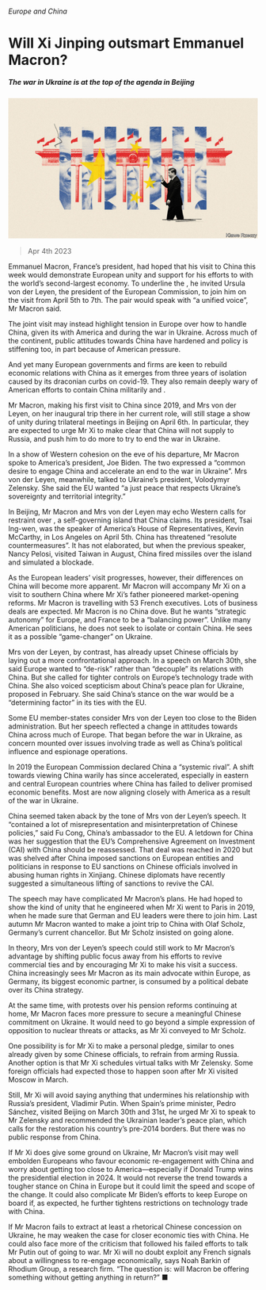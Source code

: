 ###### Europe and China

# Will Xi Jinping outsmart Emmanuel Macron? 

##### The war in Ukraine is at the top of the agenda in Beijing 

![image](images/20230408_CND001.jpg) 

> Apr 4th 2023 

Emmanuel Macron, France’s president, had hoped that his visit to China this week would demonstrate European unity and support for his efforts to  with the world’s second-largest economy. To underline the , he invited Ursula von der Leyen, the president of the European Commission, to join him on the visit from April 5th to 7th. The pair would speak with “a unified voice”, Mr Macron said.

The joint visit may instead highlight tension in Europe over how to handle China, given its  with America and  during the war in Ukraine. Across much of the continent, public attitudes towards China have hardened and policy is stiffening too, in part because of American pressure. 

And yet many European governments and firms are keen to rebuild economic relations with China as it emerges from three years of isolation caused by its draconian curbs on covid-19. They also remain deeply wary of American efforts to contain China militarily and . 

Mr Macron, making his first visit to China since 2019, and Mrs von der Leyen, on her inaugural trip there in her current role, will still stage a show of unity during trilateral meetings in Beijing on April 6th. In particular, they are expected to urge Mr Xi to make clear that China will not supply  to Russia, and push him to do more to try to end the war in Ukraine.

In a show of Western cohesion on the eve of his departure, Mr Macron spoke to America’s president, Joe Biden. The two expressed a “common desire to engage China and accelerate an end to the war in Ukraine”. Mrs von der Leyen, meanwhile, talked to Ukraine’s president, Volodymyr Zelensky. She said the EU wanted “a just peace that respects Ukraine’s sovereignty and territorial integrity.”

In Beijing, Mr Macron and Mrs von der Leyen may echo Western calls for restraint over , a self-governing island that China claims. Its president, Tsai Ing-wen, was  the speaker of America’s House of Representatives, Kevin McCarthy, in Los Angeles on April 5th. China has threatened “resolute countermeasures”. It has not elaborated, but when the previous speaker, Nancy Pelosi, visited Taiwan in August, China fired missiles over the island and simulated a blockade.

As the European leaders’ visit progresses, however, their differences on China will become more apparent. Mr Macron will accompany Mr Xi on a visit to southern China where Mr Xi’s father pioneered market-opening reforms. Mr Macron is travelling with 53 French executives. Lots of business deals are expected. Mr Macron is no China dove. But he wants “strategic autonomy” for Europe, and France to be a “balancing power”. Unlike many American politicians, he does not seek to isolate or contain China. He sees it as a possible “game-changer” on Ukraine.

Mrs von der Leyen, by contrast, has already upset Chinese officials by laying out a more confrontational approach. In a speech on March 30th, she said Europe wanted to “de-risk” rather than “decouple” its relations with China. But she called for tighter controls on Europe’s technology trade with China. She also voiced scepticism about China’s peace plan for Ukraine, proposed in February. She said China’s stance on the war would be a “determining factor” in its ties with the EU. 

Some EU member-states consider Mrs von der Leyen too close to the Biden administration. But her speech reflected a change in attitudes towards China across much of Europe. That began before the war in Ukraine, as concern mounted over issues involving trade as well as China’s political influence and espionage operations. 

In 2019 the European Commission declared China a “systemic rival”. A shift towards viewing China warily has since accelerated, especially in eastern and central European countries where China has failed to deliver promised economic benefits. Most are now aligning closely with America as a result of the war in Ukraine. 

China seemed taken aback by the tone of Mrs von der Leyen’s speech. It “contained a lot of misrepresentation and misinterpretation of Chinese policies,” said Fu Cong, China’s ambassador to the EU. A letdown for China was her suggestion that the EU’s Comprehensive Agreement on Investment (CAI) with China should be reassessed. That deal was reached in 2020 but was shelved after China imposed sanctions on European entities and politicians in response to EU sanctions on Chinese officials involved in abusing human rights in Xinjiang. Chinese diplomats have recently suggested a simultaneous lifting of sanctions to revive the CAI.

The speech may have complicated Mr Macron’s plans. He had hoped to show the kind of unity that he engineered when Mr Xi went to Paris in 2019, when he made sure that German and EU leaders were there to join him. Last autumn Mr Macron wanted to make a joint trip to China with Olaf Scholz, Germany’s current chancellor. But Mr Scholz insisted on going alone. 

In theory, Mrs von der Leyen’s speech could still work to Mr Macron’s advantage by shifting public focus away from his efforts to revive commercial ties and by encouraging Mr Xi to make his visit a success. China increasingly sees Mr Macron as its main advocate within Europe, as Germany, its biggest economic partner, is consumed by a political debate over its China strategy. 

At the same time, with protests over his pension reforms continuing at home, Mr Macron faces more pressure to secure a meaningful Chinese commitment on Ukraine. It would need to go beyond a simple expression of opposition to nuclear threats or attacks, as Mr Xi conveyed to Mr Scholz. 

One possibility is for Mr Xi to make a personal pledge, similar to ones already given by some Chinese officials, to refrain from arming Russia. Another option is that Mr Xi schedules virtual talks with Mr Zelensky. Some foreign officials had expected those to happen soon after Mr Xi visited Moscow in March. 

Still, Mr Xi will avoid saying anything that undermines his relationship with Russia’s president, Vladimir Putin. When Spain’s prime minister, Pedro Sánchez, visited Beijing on March 30th and 31st, he urged Mr Xi to speak to Mr Zelensky and recommended the Ukrainian leader’s peace plan, which calls for the restoration his country’s pre-2014 borders. But there was no public response from China. 

If Mr Xi does give some ground on Ukraine, Mr Macron’s visit may well embolden Europeans who favour economic re-engagement with China and worry about getting too close to America—especially if Donald Trump wins the presidential election in 2024. It would not reverse the trend towards a tougher stance on China in Europe but it could limit the speed and scope of the change. It could also complicate Mr Biden’s efforts to keep Europe on board if, as expected, he further tightens restrictions on technology trade with China. 

If Mr Macron fails to extract at least a rhetorical Chinese concession on Ukraine, he may weaken the case for closer economic ties with China. He could also face more of the criticism that followed his failed efforts to talk Mr Putin out of going to war. Mr Xi will no doubt exploit any French signals about a willingness to re-engage economically, says Noah Barkin of Rhodium Group, a research firm. “The question is: will Macron be offering something without getting anything in return?” ■


